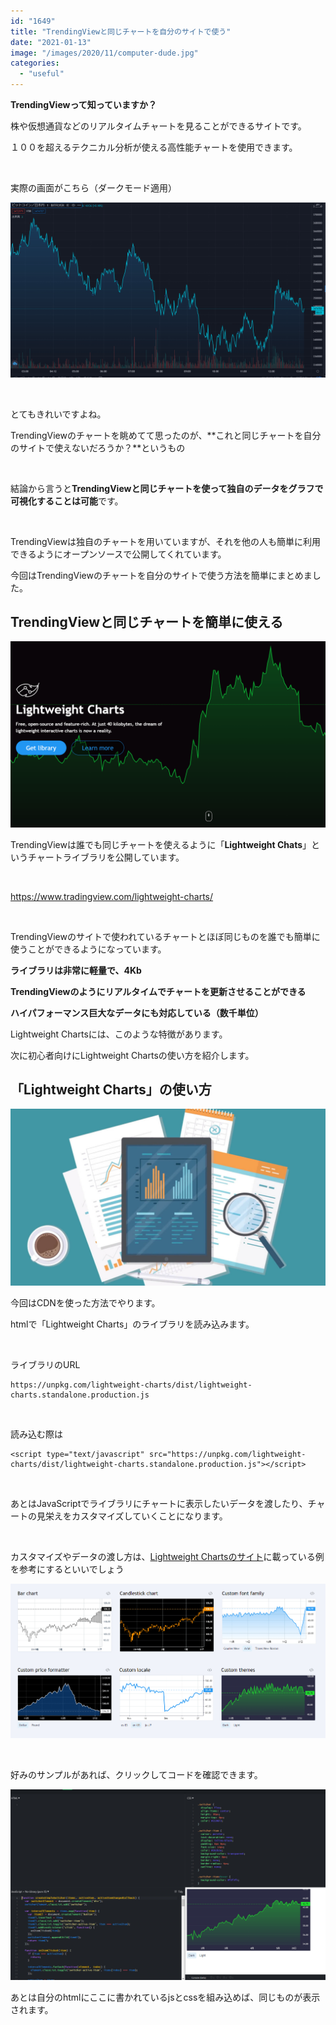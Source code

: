 ```yaml
---
id: "1649"
title: "TrendingViewと同じチャートを自分のサイトで使う"
date: "2021-01-13"
image: "/images/2020/11/computer-dude.jpg"
categories: 
  - "useful"
---
```


**TrendingViewって知っていますか？**

株や仮想通貨などのリアルタイムチャートを見ることができるサイトです。

１００を超えるテクニカル分析が使える高性能チャートを使用できます。

 

実際の画面がこちら（ダークモード適用）

![](/images/2021/01/trendingview_chart_ss.png)

 

とてもきれいですよね。

TrendingViewのチャートを眺めてて思ったのが、**これと同じチャートを自分のサイトで使えないだろうか？**というもの

 

結論から言うと**TrendingViewと同じチャートを使って独自のデータをグラフで可視化することは可能**です。

 

TrendingViewは独自のチャートを用いていますが、それを他の人も簡単に利用できるようにオープンソースで公開してくれています。

今回はTrendingViewのチャートを自分のサイトで使う方法を簡単にまとめました。

## TrendingViewと同じチャートを簡単に使える

![](/images/2021/01/lightweight-charts-top.png)

TrendingViewは誰でも同じチャートを使えるように「**Lightweight Chats**」というチャートライブラリを公開しています。

 

https://www.tradingview.com/lightweight-charts/

 

TrendingViewのサイトで使われているチャートとほぼ同じものを誰でも簡単に使うことができるようになっています。

**ライブラリは非常に軽量で、4Kb**

**TrendingViewのようにリアルタイムでチャートを更新させることができる**

**ハイパフォーマンス巨大なデータにも対応している（数千単位）**

Lightweight Chartsには、このような特徴があります。

次に初心者向けにLightweight Chartsの使い方を紹介します。

## 「Lightweight Charts」の使い方

![](/images/2020/11/analyzes.jpg)

今回はCDNを使った方法でやります。

htmlで「Lightweight Charts」のライブラリを読み込みます。

 

ライブラリのURL

```
https://unpkg.com/lightweight-charts/dist/lightweight-charts.standalone.production.js
```

 

読み込む際は

```
<script type="text/javascript" src="https://unpkg.com/lightweight-charts/dist/lightweight-charts.standalone.production.js"></script>
```

 

あとはJavaScriptでライブラリにチャートに表示したいデータを渡したり、チャートの見栄えをカスタマイズしていくことになります。

 

カスタマイズやデータの渡し方は、[Lightweight Chartsのサイト](https://www.tradingview.com/lightweight-charts/)に載っている例を参考にするといいでしょう

![](/images/2021/01/lwcharts_examples.png)

 

好みのサンプルがあれば、クリックしてコードを確認できます。

![](/images/2021/01/lw_exa.png)

あとは自分のhtmlにここに書かれているjsとcssを組み込めば、同じものが表示されます。

